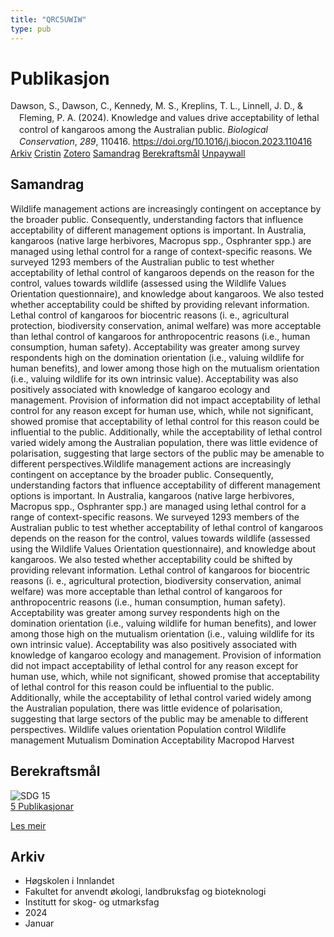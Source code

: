 ```yaml
---
title: "QRC5UWIW"
type: pub
---
```

<h1>Publikasjon</h1>
<article id="csl-bib-container-QRC5UWIW" class="csl-bib-container">
  <div class="csl-bib-body" style="line-height: 1.35; padding-left: 1em; text-indent:-1em;">
  <div class="csl-entry">Dawson, S., Dawson, C., Kennedy, M. S., Kreplins, T. L., Linnell, J. D., &amp; Fleming, P. A. (2024). Knowledge and values drive acceptability of lethal control of kangaroos among the Australian public. <i>Biological Conservation</i>, <i>289</i>, 110416. <a href="https://doi.org/10.1016/j.biocon.2023.110416">https://doi.org/10.1016/j.biocon.2023.110416</a></div>
</div>
  <div class="csl-bib-buttons">
    <a href="#taxonomy-article-QRC5UWIW" class="csl-bib-button">Arkiv</a>
    <a href="https://app.cristin.no/results/show.jsf?id=2220125" alt="Cristin URL" class="csl-bib-button">Cristin</a>
    <a href="http://zotero.org/groups/5402882/items/QRC5UWIW" alt="Zotero URL" class="csl-bib-button">Zotero</a>
    <a href="#abstract-article-QRC5UWIW" class="csl-bib-button">Samandrag</a>
    <a href="#sdg-article-QRC5UWIW" class="csl-bib-button">Berekraftsmål</a>
    <a href="https://doi.org/10.1016/j.biocon.2023.110416" class="csl-bib-button">Unpaywall</a>
  </div>
  <div id="csl-bib-meta-container-QRC5UWIW"></div>
</article>
<div id="csl-bib-meta-QRC5UWIW" class="csl-bib-meta">
  <article id="abstract-article-QRC5UWIW" class="abstract-article">
    <h1>Samandrag</h1>
    Wildlife management actions are increasingly contingent on acceptance by the broader public. Consequently, understanding factors that influence acceptability of different management options is important. In Australia, kangaroos (native large herbivores, Macropus spp., Osphranter spp.) are managed using lethal control for a range of context-specific reasons. We surveyed 1293 members of the Australian public to test whether acceptability of lethal control of kangaroos depends on the reason for the control, values towards wildlife (assessed using the Wildlife Values Orientation questionnaire), and knowledge about kangaroos. We also tested whether acceptability could be shifted by providing relevant information. Lethal control of kangaroos for biocentric reasons (i. e., agricultural protection, biodiversity conservation, animal welfare) was more acceptable than lethal control of kangaroos for anthropocentric reasons (i.e., human consumption, human safety). Acceptability was greater among survey respondents high on the domination orientation (i.e., valuing wildlife for human benefits), and lower among those high on the mutualism orientation (i.e., valuing wildlife for its own intrinsic value). Acceptability was also positively associated with knowledge of kangaroo ecology and management. Provision of information did not impact acceptability of lethal control for any reason except for human use, which, while not significant, showed promise that acceptability of lethal control for this reason could be influential to the public. Additionally, while the acceptability of lethal control varied widely among the Australian population, there was little evidence of polarisation, suggesting that large sectors of the public may be amenable to different perspectives.Wildlife management actions are increasingly contingent on acceptance by the broader public. Consequently, understanding factors that influence acceptability of different management options is important. In Australia, kangaroos (native large herbivores, Macropus spp., Osphranter spp.) are managed using lethal control for a range of context-specific reasons. We surveyed 1293 members of the Australian public to test whether acceptability of lethal control of kangaroos depends on the reason for the control, values towards wildlife (assessed using the Wildlife Values Orientation questionnaire), and knowledge about kangaroos. We also tested whether acceptability could be shifted by providing relevant information. Lethal control of kangaroos for biocentric reasons (i. e., agricultural protection, biodiversity conservation, animal welfare) was more acceptable than lethal control of kangaroos for anthropocentric reasons (i.e., human consumption, human safety). Acceptability was greater among survey respondents high on the domination orientation (i.e., valuing wildlife for human benefits), and lower among those high on the mutualism orientation (i.e., valuing wildlife for its own intrinsic value). Acceptability was also positively associated with knowledge of kangaroo ecology and management. Provision of information did not impact acceptability of lethal control for any reason except for human use, which, while not significant, showed promise that acceptability of lethal control for this reason could be influential to the public. Additionally, while the acceptability of lethal control varied widely among the Australian population, there was little evidence of polarisation, suggesting that large sectors of the public may be amenable to different perspectives. Wildlife values orientation Population control Wildlife management Mutualism Domination Acceptability Macropod Harvest
  </article>
  <article id="sdg-article-QRC5UWIW" class="sdg-article">
    <h1>Berekraftsmål</h1>
    <div class="sdg-container"><div id="sdg15" class="sdg"> <img src="{{< params subfolder >}}images/sdg/sdg15_no.png" class="image" alt="SDG 15"> <div class="sdg-overlay"> <a href="{{< params subfolder >}}no/archive/?sdg=15#archive" class="sdg-publication-count"><span>5</span> Publikasjonar</a> <p><a href="NA" class="sdg-read-more">Les meir</a></p> </div> </div></div>
  </article>
  <article id="taxonomy-article-QRC5UWIW" class="taxonomy-article">
    <h1>Arkiv</h1>
    <ul>
      <li>Høgskolen i Innlandet</li>
      <li>Fakultet for anvendt økologi, landbruksfag og bioteknologi</li>
      <li>Institutt for skog- og utmarksfag</li>
      <li>2024</li>
      <li>Januar</li>
    </ul>
  </article>
</div>
